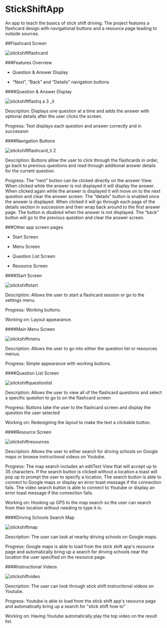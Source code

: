 # StickShiftApp
An app to teach the basics of stick shift driving. The project features a flashcard design with navigational buttons and a resource page leading to outside sources.

##Flashcard Screen

![stickshiftflashcard](https://cloud.githubusercontent.com/assets/25094066/22002403/c9af693a-dc00-11e6-87d9-38db392db705.png)

###Features Overview

* Question & Answer Display

* “Next”, “Back” and “Details” navigation buttons

####Question & Answer Display

![stickshiftflashq a 3 _li](https://cloud.githubusercontent.com/assets/25094066/22011666/1717a02c-dc45-11e6-87b7-cbb0da9f5ed7.jpg)

Description: Displays one question at a time and adds the answer with optional details after the user clicks the screen.

Progress: Text displays each question and answer correctly and in succession

####Navigation Buttons

![stickshiftflashcard_li 2](https://cloud.githubusercontent.com/assets/25094066/22011529/602a9158-dc44-11e6-8dac-72d41e6b4b95.jpg)

Description: Buttons allow the user to click through the flashcards in order, go back to previous questions and read through additional answer details for the current question.

Progress: The “next” button can be clicked directly on the answer View.  When clicked while the answer is not displayed it will display the answer.  When clicked again while the answer is displayed it will move on to the next question and clear the answer screen.
The “details” button is enabled once the answer is displayed.  When clicked it will go through each page of the details section in succession and then wrap back around to the first answer page.  The button is disabled when the answer is not displayed.
The “back” button will go to the previous question and clear the answer screen.

###Other app screen pages

* Start Screen

* Menu Screen

* Question List Screen

* Resource Screen

####Start Screen

![stickshiftstart](https://cloud.githubusercontent.com/assets/25094066/22002409/c9c33ac8-dc00-11e6-8411-90a64a04120f.png)

Description:  Allows the user to start a flashcard session or go to the settings menu.

Progress: Working buttons.

Working on: Layout appearance.

####Main Menu Screen

![stickshiftmenu](https://cloud.githubusercontent.com/assets/25094066/22002407/c9b257bc-dc00-11e6-8168-c0630ea06d57.png)

Description:  Allows the user to go into either the question list or resources menus.

Progress: Simple appearance with working buttons.


####Question List Screen

![stickshiftquestionlist](https://cloud.githubusercontent.com/assets/25094066/22002406/c9b2006e-dc00-11e6-8cf6-e3b50f555dda.png)

Description:  Allows the user to view all of the flashcard questions and select a specific question to go to on the flashcard screen

Progress: Buttons take the user to the flashcard screen and display the question the user selected

Working on: Redesigning the layout to make the text a clickable button.

####Resource Screen

![stickshiftresources](https://cloud.githubusercontent.com/assets/25094066/22002410/c9c56b40-dc00-11e6-8386-b895e602519f.png)

Description:  Allows the user to either search for driving schools on Google maps or browse instructional videos on Youtube.

Progress:  The map search includes an editText View that will accept up to 35 characters.  If the search button is clicked without a location a toast will pop up to prompt the user to specify a location.  The search button is able to connect to Google maps or display an error toast message if the connection fails.  The video search button is able to connect to Youtube or display an error toast message if the connection fails.

Working on:  Hooking up GPS to the map search so the user can search from their location without needing to type it in.

####Driving Schools Search Map

![stickshiftmap](https://cloud.githubusercontent.com/assets/25094066/22002405/c9b1f39e-dc00-11e6-90dc-c77f64e89ccf.png)

Description:  The user can look at nearby driving schools on Google maps.

Progress:  Google maps is able to load from the stick shift app's resource page and automatically bring up a search for driving schools near the location the user specified on the resource page.

####Instructional Videos

![stickshiftvideo](https://cloud.githubusercontent.com/assets/25094066/22002408/c9c2bada-dc00-11e6-8214-2fd524852e19.png)

Description:  The user can look through stick shift instructional videos on Youtube.

Progress:  Youtube is able to load from the stick shift app's resource page and automatically bring up a search for "stick shift how to"

Working on: Having Youtube automatically play the top video on the result list.

